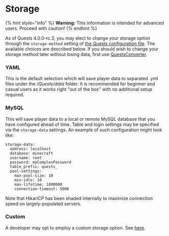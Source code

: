 # Storage

{% hint style="info" %}
**Warning:** This information is intended for advanced users. Proceed with caution!
{% endhint %}

As of Quests 4.0.0-rc.3, you may elect to change your storage option through the `storage-method` setting of [the Quests configuration file](https://github.com/PikaMug/Quests/wiki/2-%E2%80%90-Configuration#configyml). The available choices are described below. If you should wish to change your storage method later without losing data, first use [QuestsConverter](https://github.com/PikaMug/QuestsConverter).

### YAML

This is the default selection which will save player data to separated .yml files under the _/Quests/data_ folder. It is recommended for beginner and casual users as it works right "out of the box" with no additional setup required.

### MySQL

This will save player data to a local or remote MySQL database that you have configured ahead of time. Table and login settings may be specified via the `storage-data` settings. An example of such configuration might look like:

```text
storage-data:
  address: localhost
  database: minecraft
  username: root
  password: myComplexPassword
  table_prefix: quests_
  pool-settings:
    max-pool-size: 10
    min-idle: 10
    max-lifetime: 1800000
    connection-timeout: 5000
```

Note that HikariCP has been shaded internally to maximize connection speed on largely-populated servers.

### Custom

A developer may opt to employ a custom storage option. See [here](https://github.com/PikaMug/Quests/tree/master/main/src/main/java/me/blackvein/quests/storage/implementation/custom).

